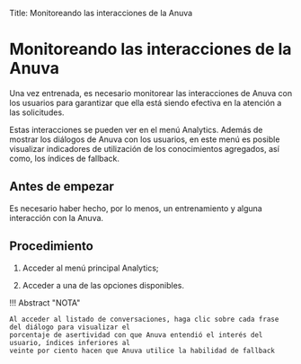 Title: Monitoreando las interacciones de la Anuva
# Monitoreando las interacciones de la Anuva

Una vez entrenada, es necesario monitorear las interacciones de Anuva con los usuarios para garantizar que ella está siendo efectiva en la atención a las solicitudes.

Estas interacciones se pueden ver en el menú Analytics. Además de mostrar los diálogos de Anuva con los usuarios, en este menú es posible visualizar indicadores de utilización de los conocimientos agregados, así como, los índices de fallback.

Antes de empezar
-------------

Es necesario haber hecho, por lo menos, un entrenamiento y alguna interacción con la Anuva.

Procedimiento
-----------

1. Acceder al menú principal Analytics;

2. Acceder a una de las opciones disponibles.

!!! Abstract "NOTA"

    Al acceder al listado de conversaciones, haga clic sobre cada frase del diálogo para visualizar el 
    porcentaje de asertividad con que Anuva entendió el interés del usuario, índices inferiores al 
    veinte por ciento hacen que Anuva utilice la habilidad de fallback
    
    
<!-- !!! tip "About"

    <b>Product/Version:</b> CITSmart | 8.00 &nbsp;&nbsp;
    <b>Updated:</b>04/07/2021 - Anna Martins
